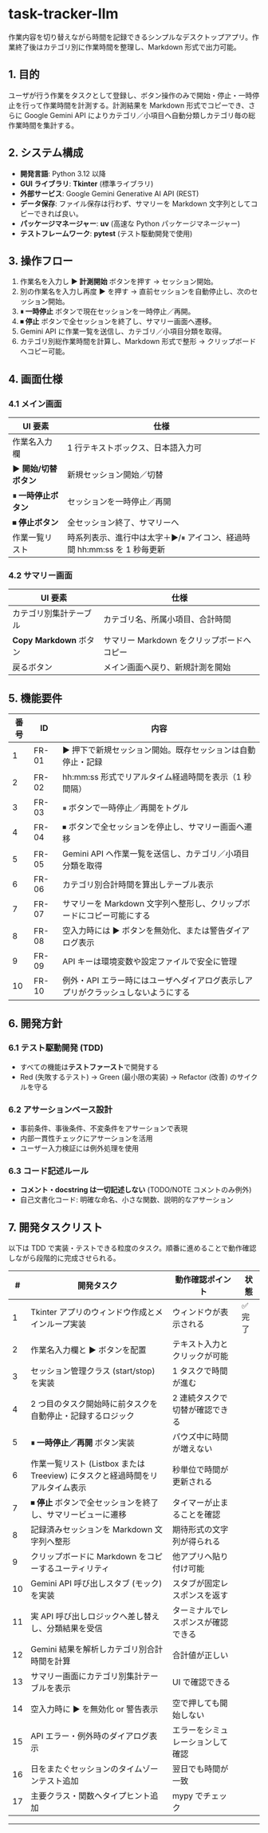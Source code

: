 # task-tracker-llm
作業内容を切り替えながら時間を記録できるシンプルなデスクトップアプリ。作業終了後はカテゴリ別に作業時間を整理し、Markdown 形式で出力可能。

## 1. 目的
ユーザが行う作業をタスクとして登録し、ボタン操作のみで開始・停止・一時停止を行って作業時間を計測する。計測結果を Markdown 形式でコピーでき、さらに Google Gemini API によりカテゴリ／小項目へ自動分類しカテゴリ毎の総作業時間を集計する。

## 2. システム構成
- **開発言語**: Python 3.12 以降
- **GUI ライブラリ**: **Tkinter** (標準ライブラリ)
- **外部サービス**: Google Gemini Generative AI API (REST)
- **データ保存**: ファイル保存は行わず、サマリーを Markdown 文字列としてコピーできれば良い。
- **パッケージマネージャー**: **uv** (高速な Python パッケージマネージャー)
- **テストフレームワーク**: **pytest** (テスト駆動開発で使用)

## 3. 操作フロー
1. 作業名を入力し **▶ 計測開始** ボタンを押す → セッション開始。
2. 別の作業名を入力し再度 **▶** を押す → 直前セッションを自動停止し、次のセッション開始。
3. **⏸ 一時停止** ボタンで現在セッションを一時停止／再開。
4. **⏹ 停止** ボタンで全セッションを終了し、サマリー画面へ遷移。
5. Gemini API に作業一覧を送信し、カテゴリ／小項目分類を取得。
6. カテゴリ別総作業時間を計算し、Markdown 形式で整形 → クリップボードへコピー可能。

## 4. 画面仕様
### 4.1 メイン画面
| UI 要素 | 仕様 |
| --- | --- |
| 作業名入力欄 | 1 行テキストボックス、日本語入力可 |
| **▶ 開始/切替ボタン** | 新規セッション開始／切替 |
| **⏸ 一時停止ボタン** | セッションを一時停止／再開 |
| **⏹ 停止ボタン** | 全セッション終了、サマリーへ |
| 作業一覧リスト | 時系列表示、進行中は太字＋▶/⏸ アイコン、経過時間 hh:mm:ss を 1 秒毎更新 |

### 4.2 サマリー画面
| UI 要素 | 仕様 |
| --- | --- |
| カテゴリ別集計テーブル | カテゴリ名、所属小項目、合計時間 |
| **Copy Markdown** ボタン | サマリー Markdown をクリップボードへコピー |
| 戻るボタン | メイン画面へ戻り、新規計測を開始 |

## 5. 機能要件
| 番号 | ID | 内容 |
| --- | --- | --- |
| 1 | FR-01 | ▶ 押下で新規セッション開始。既存セッションは自動停止・記録 |
| 2 | FR-02 | hh:mm:ss 形式でリアルタイム経過時間を表示（1 秒間隔） |
| 3 | FR-03 | ⏸ ボタンで一時停止／再開をトグル |
| 4 | FR-04 | ⏹ ボタンで全セッションを停止し、サマリー画面へ遷移 |
| 5 | FR-05 | Gemini API へ作業一覧を送信し、カテゴリ／小項目分類を取得 |
| 6 | FR-06 | カテゴリ別合計時間を算出しテーブル表示 |
| 7 | FR-07 | サマリーを Markdown 文字列へ整形し、クリップボードにコピー可能にする |
| 8 | FR-08 | 空入力時には ▶ ボタンを無効化、または警告ダイアログ表示 |
| 9 | FR-09 | API キーは環境変数や設定ファイルで安全に管理 |
|10 | FR-10 | 例外・API エラー時にはユーザへダイアログ表示しアプリがクラッシュしないようにする |

## 6. 開発方針

### 6.1 テスト駆動開発 (TDD)
- すべての機能は**テストファースト**で開発する
- Red (失敗するテスト) → Green (最小限の実装) → Refactor (改善) のサイクルを守る

### 6.2 アサーションベース設計
- 事前条件、事後条件、不変条件をアサーションで表現
- 内部一貫性チェックにアサーションを活用
- ユーザー入力検証には例外処理を使用

### 6.3 コード記述ルール
- **コメント・docstring は一切記述しない** (TODO/NOTE コメントのみ例外)
- 自己文書化コード: 明確な命名、小さな関数、説明的なアサーション

## 7. 開発タスクリスト
以下は TDD で実装・テストできる粒度のタスク。順番に進めることで動作確認しながら段階的に完成させられる。

| # | 開発タスク | 動作確認ポイント | 状態 |
|---|---|---|---|
| 1 | Tkinter アプリのウィンドウ作成とメインループ実装 | ウィンドウが表示される | ✅ 完了 |
| 2 | 作業名入力欄と **▶** ボタンを配置 | テキスト入力とクリックが可能 | 　 |
| 3 | セッション管理クラス (start/stop) を実装 | 1 タスクで時間が進む | 　 |
| 4 | 2 つ目のタスク開始時に前タスクを自動停止・記録するロジック | 2 連続タスクで切替が確認できる | 　 |
| 5 | **⏸ 一時停止／再開** ボタン実装 | パウズ中に時間が増えない | 　 |
| 6 | 作業一覧リスト (Listbox または Treeview) にタスクと経過時間をリアルタイム表示 | 秒単位で時間が更新される | 　 |
| 7 | **⏹ 停止** ボタンで全セッションを終了し、サマリービューに遷移 | タイマーが止まることを確認 | 　 |
| 8 | 記録済みセッションを Markdown 文字列へ整形 | 期待形式の文字列が得られる | 　 |
| 9 | クリップボードに Markdown をコピーするユーティリティ | 他アプリへ貼り付け可能 | 　 |
|10 | Gemini API 呼び出しスタブ (モック) を実装 | スタブが固定レスポンスを返す | 　 |
|11 | 実 API 呼び出しロジックへ差し替えし、分類結果を受信 | ターミナルでレスポンスが確認できる | 　 |
|12 | Gemini 結果を解析しカテゴリ別合計時間を計算 | 合計値が正しい | 　 |
|13 | サマリー画面にカテゴリ別集計テーブルを表示 | UI で確認できる | 　 |
|14 | 空入力時に ▶ を無効化 or 警告表示 | 空で押しても開始しない | 　 |
|15 | API エラー・例外時のダイアログ表示 | エラーをシミュレーションして確認 | 　 |
|16 | 日をまたぐセッションのタイムゾーンテスト追加 | 翌日でも時間が一致 | 　 |
|17 | 主要クラス・関数へタイプヒント追加 | mypy でチェック | 　 |

---
